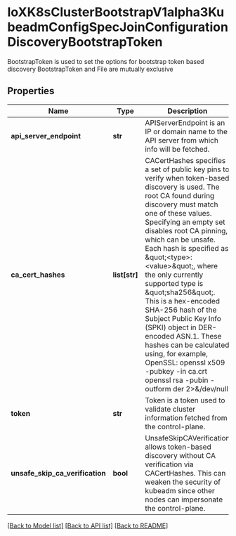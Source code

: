 # IoXK8sClusterBootstrapV1alpha3KubeadmConfigSpecJoinConfigurationDiscoveryBootstrapToken

BootstrapToken is used to set the options for bootstrap token based discovery BootstrapToken and File are mutually exclusive
## Properties
Name | Type | Description | Notes
------------ | ------------- | ------------- | -------------
**api_server_endpoint** | **str** | APIServerEndpoint is an IP or domain name to the API server from which info will be fetched. | [optional] 
**ca_cert_hashes** | **list[str]** | CACertHashes specifies a set of public key pins to verify when token-based discovery is used. The root CA found during discovery must match one of these values. Specifying an empty set disables root CA pinning, which can be unsafe. Each hash is specified as \&quot;&lt;type&gt;:&lt;value&gt;\&quot;, where the only currently supported type is \&quot;sha256\&quot;. This is a hex-encoded SHA-256 hash of the Subject Public Key Info (SPKI) object in DER-encoded ASN.1. These hashes can be calculated using, for example, OpenSSL: openssl x509 -pubkey -in ca.crt openssl rsa -pubin -outform der 2&gt;&amp;/dev/null | openssl dgst -sha256 -hex | [optional] 
**token** | **str** | Token is a token used to validate cluster information fetched from the control-plane. | 
**unsafe_skip_ca_verification** | **bool** | UnsafeSkipCAVerification allows token-based discovery without CA verification via CACertHashes. This can weaken the security of kubeadm since other nodes can impersonate the control-plane. | 

[[Back to Model list]](../README.md#documentation-for-models) [[Back to API list]](../README.md#documentation-for-api-endpoints) [[Back to README]](../README.md)


